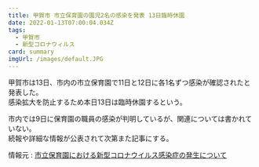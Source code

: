 ```yaml
---
title: 甲賀市 市立保育園の園児2名の感染を発表 13日臨時休園
date: 2022-01-13T07:00:04.034Z
tags:
  - 甲賀市
  - 新型コロナウィルス
card: summary
imgUrl: /images/default.JPG
---
```

甲賀市は13日、市内の市立保育園で11日と12日に各1名ずつ感染が確認されたと発表した。  
感染拡大を防止するため本日13日は臨時休園するという。

市内では9日に保育園の職員の感染が判明しているが、関連については書かれていない。  
続報や詳細な情報が公表されて次第また記事にする。

情報元 : [市立保育園における新型コロナウイルス感染症の発生について](https://www.city.koka.lg.jp/item/31217.htm)